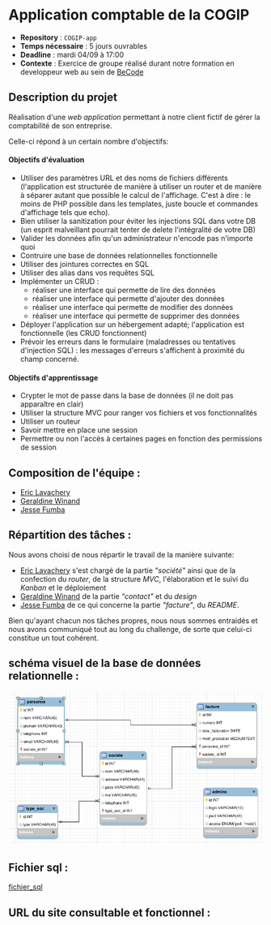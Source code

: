 # Application comptable de la COGIP
- **Repository** : `COGIP-app`
- **Temps nécessaire** : 5 jours ouvrables
- **Deadline** : mardi 04/09 à 17:00
- **Contexte** : Exercice de groupe réalisé durant notre formation en developpeur web au sein de [BeCode](https://github.com/becodeorg/)

## Description du projet
 Réalisation d'une _web application_ permettant à notre client fictif de gérer la comptabilité de son entreprise.

 Celle-ci répond à un certain nombre d'objectifs:

 #### Objectifs d'évaluation
- Utiliser des paramètres URL et des noms de fichiers différents (l'application est structurée de manière à utiliser un router et de manière à séparer autant que possible le calcul de l'affichage. C'est à dire : le moins de PHP possible dans les templates, juste boucle et commandes d'affichage tels que echo).
- Bien utiliser la sanitization pour éviter les injections SQL dans votre DB (un esprit malveillant pourrait tenter de delete l'intégralité de votre DB)
- Valider les données afin qu'un administrateur n'encode pas n'importe quoi
- Contruire une base de données relationnelles fonctionnelle
- Utiliser des jointures correctes en SQL
- Utiliser des alias dans vos requêtes SQL
- Implémenter un CRUD :
   - réaliser une interface qui permette de lire des données
   - réaliser une interface qui permette d'ajouter des données
   - réaliser une interface qui permette de modifier des données
   - réaliser une interface qui permette de supprimer des données
- Déployer l'application sur un hébergement adapté; l'application est fonctionnelle (les CRUD fonctionnent)
- Prévoir les erreurs dans le formulaire (maladresses ou tentatives d'injection SQL) : les messages d'erreurs s'affichent à proximité du champ concerné.

#### Objectifs d'apprentissage
- Crypter le mot de passe dans la base de données (il ne doit pas apparaître en clair)
- Utiliser la structure MVC pour ranger vos fichiers et vos fonctionnalités
- Utiliser un routeur
- Savoir mettre en place une session
- Permettre ou non l'accès à certaines pages en fonction des permissions de session

## Composition de l'équipe :
- [Eric Lavachery](https://github.com/ericLavachery)
- [Geraldine Winand](https://github.com/Geraldinew04)
- [Jesse Fumba](https://github.com/JFumba)

## Répartition des tâches :
Nous avons choisi de nous répartir le travail de la manière suivante:
- [Eric Lavachery](https://github.com/ericLavachery) s'est chargé de la partie _"société"_ ainsi que de
  la confection du _router_, de la structure _MVC_, l'élaboration et le suivi du _Kanban_ et le déploiement
- [Geraldine Winand](https://github.com/Geraldinew04) de la partie _"contact"_ et du _design_
- [Jesse Fumba](https://github.com/JFumba) de ce qui concerne la partie _"facture"_, du _README_.

Bien qu'ayant chacun nos tâches propres, nous nous sommes entraidés et nous avons communiqué tout au long du challenge, de sorte que celui-ci constitue un tout cohérent.

## schéma visuel de la base de données relationnelle :

![Schema](schema_db.png)

## Fichier sql :

[fichier_sql](db/id6935654_cogip.sql)

## URL du site consultable et fonctionnel :
